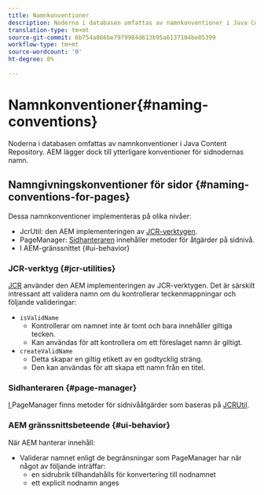 ```yaml
---
title: Namnkonventioner
description: Noderna i databasen omfattas av namnkonventioner i Java Content Repository
translation-type: tm+mt
source-git-commit: 6b754a866be7979984d613b95a6137104be05399
workflow-type: tm+mt
source-wordcount: '0'
ht-degree: 0%

---
```



# Namnkonventioner{#naming-conventions}

Noderna i databasen omfattas av namnkonventioner i Java Content Repository. AEM lägger dock till ytterligare konventioner för sidnodernas namn.

## Namngivningskonventioner för sidor {#naming-conventions-for-pages}

Dessa namnkonventioner implementeras på olika nivåer:

* JcrUtil: den AEM implementeringen av [JCR-verktygen](#jcr-utilities).
* PageManager: [Sidhanteraren](#page-manager) innehåller metoder för åtgärder på sidnivå.
* I AEM-gränssnittet {#ui-behavior}

### JCR-verktyg {#jcr-utilities}

[JCR](https://docs.adobe.com/content/help/en/experience-manager-cloud-service-javadoc/com/day/cq/commons/jcr/JcrUtil.html) använder den AEM implementeringen av JCR-verktygen. Det är särskilt intressant att validera namn om du kontrollerar teckenmappningar och följande valideringar:

* `isValidName`
   * Kontrollerar om namnet inte är tomt och bara innehåller giltiga tecken.
   * Kan användas för att kontrollera om ett föreslaget namn är giltigt.
* `createValidName`
   * Detta skapar en giltig etikett av en godtycklig sträng.
   * Den kan användas för att skapa ett namn från en titel.

### Sidhanteraren {#page-manager}

[I ](https://docs.adobe.com/content/help/en/experience-manager-cloud-service-javadoc/com/day/cq/wcm/api/PageManager.html) PageManager finns metoder för sidnivååtgärder som baseras på  [JCRUtil](#jcr-utilities).

### AEM gränssnittsbeteende {#ui-behavior}

När AEM hanterar innehåll:

* Validerar namnet enligt de begränsningar som PageManager har när något av följande inträffar:
   * en sidrubrik tillhandahålls för konvertering till nodnamnet
   * ett explicit nodnamn anges
